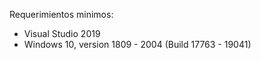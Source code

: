 Requerimientos minimos:
- Visual Studio 2019
- Windows 10, version 1809 - 2004 (Build 17763 - 19041)
